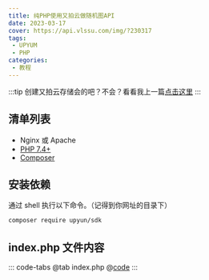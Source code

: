```yaml
---
title: 纯PHP使用又拍云做随机图API
date: 2023-03-17
cover: https://api.vlssu.com/img/?230317
tags:
 - UPYUM
 - PHP
categories:
 - 教程
---
```


:::tip
创建又拍云存储会的吧？不会？看看我上一篇[点击这里](./imgapi.md)
:::

## 清单列表
- Nginx 或 Apache
- [PHP 7.4+](https://www.php.net/manual/zh/install.php)
- [Composer](https://getcomposer.org/)

## 安装依赖

通过 shell 执行以下命令。（记得到你网址的目录下）

```bash
composer require upyun/sdk
```


## index.php 文件内容

::: code-tabs
@tab index.php
@[code](./file/img_upyun.php)
:::